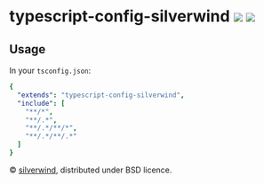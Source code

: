 # typescript-config-silverwind [![](https://img.shields.io/npm/v/typescript-config-silverwind.svg)](https://www.npmjs.org/package/typescript-config-silverwind) [![](https://img.shields.io/badge/licence-bsd-blue.svg)](https://raw.githubusercontent.com/silverwind/typescript-config-silverwind/master/LICENSE)

## Usage

In your `tsconfig.json`:

```yaml
{
  "extends": "typescript-config-silverwind",
  "include": [
    "**/*",
    "**/.*",
    "**/.*/**/*",
    "**/.*/**/.*"
  ]
}
```

© [silverwind](https://github.com/silverwind), distributed under BSD licence.
